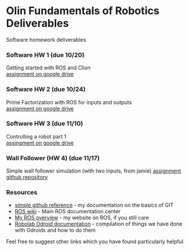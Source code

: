 # Olin Fundamentals of Robotics Deliverables
Software homework deliverables

### Software HW 1 (due 10/20)
Getting started with ROS and Clion<br>
[assignment on google drive](https://docs.google.com/document/d/1nGbut9QU4adtMYo_pX1UuTxFCobNN08Ic5P4Sunsg0s/edit?usp=sharing)

### Software HW 2 (due 10/24)
Prime Factorization with ROS for inputs and outputs<br>
[assignment on google drive](https://docs.google.com/document/d/1UnHUg0AKRYyOn6FhmLjjg-Rv8qwosFZkh6pFGAQkKuE/edit?usp=sharing)

### Software HW 3 (due 11/10)
Controlling a robot part 1<br>
[assingment on google drive](https://docs.google.com/document/d/1BkxOxVycaffiXl600aklX5v6nCRpV9f_A8-woyICl0M/edit?usp=sharing)

### Wall Follower (HW 4) (due 11/17)
Simple wall follower simulation (with two inputs, from jamie)
[assignment github repository](https://github.com/Olin-FunRobo/funrobo_wallfollower)

### Resources
- [simple github reference](http://rdiverdi.github.io/GitExample/) - my documentation on the basics of GIT
- [ROS wiki](http://wiki.ros.org/) - Main ROS documentation center
- [My ROS overview](http://rdiverdi.github.io/ROSexample) - my website on ROS, if you still care
- [Robolab Odroid documentation](https://olinrobotics.github.io/Odroid_Setup/) - compilation of things we have done with Odroids and how to do them

Feel free to suggest other links which you have found particularly helpful
